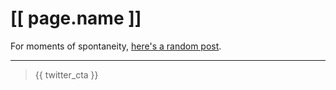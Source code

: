 # [[ page.name ]]

For moments of spontaneity, [here's a random post](/random).

<hr />

<ul data-feed="/blog">
    <template>
        {{ feed_item }}
    </template>
</ul>

> {{ twitter_cta }}